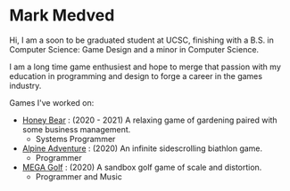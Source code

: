 <h1> Mark Medved </h1>
  Hi, I am a soon to be graduated student at UCSC, finishing with a B.S. in Computer Science: Game Design and a minor in Computer Science.
    
  
  I am a long time game enthusiest and hope to merge that passion with my education in programming and design to forge a career in the games industry.
  
  Games I've worked on:
  * [Honey Bear](https://team-bbbees.itch.io/honey-bear) : (2020 - 2021) A relaxing game of gardening paired with some business management.
    * Systems Programmer
  * [Alpine Adventure](https://ben-quadrinaros.itch.io/alpine-adventure) : (2020) An infinite sidescrolling biathlon game.
    * Programmer
  * [MEGA Golf](https://ben-quadrinaros.itch.io/mega-golf) : (2020) A sandbox golf game of scale and distortion.
    * Programmer and Music
  
